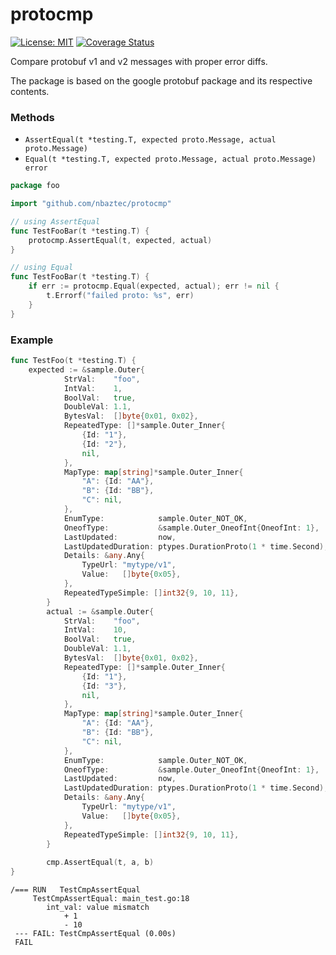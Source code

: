 # protocmp
[![License: MIT](https://img.shields.io/badge/License-MIT-yellow.svg)](https://opensource.org/licenses/MIT) 
[![Coverage Status](https://coveralls.io/repos/github/nbaztec/protocmp/badge.svg?branch=git-workflow)](https://coveralls.io/github/nbaztec/protocmp?branch=git-workflow)

Compare protobuf v1 and v2 messages with proper error diffs. 

The package is based on the google protobuf package and its respective contents.

### Methods
* `AssertEqual(t *testing.T, expected proto.Message, actual proto.Message)`
* `Equal(t *testing.T, expected proto.Message, actual proto.Message) error`

```go
package foo

import "github.com/nbaztec/protocmp"

// using AssertEqual
func TestFooBar(t *testing.T) {
    protocmp.AssertEqual(t, expected, actual)
}

// using Equal
func TestFooBar(t *testing.T) {
    if err := protocmp.Equal(expected, actual); err != nil {
        t.Errorf("failed proto: %s", err)
    }
}
```

### Example
```go
func TestFoo(t *testing.T) {
    expected := &sample.Outer{
    		StrVal:    "foo",
    		IntVal:    1,
    		BoolVal:   true,
    		DoubleVal: 1.1,
    		BytesVal:  []byte{0x01, 0x02},
    		RepeatedType: []*sample.Outer_Inner{
    			{Id: "1"},
    			{Id: "2"},
    			nil,
    		},
    		MapType: map[string]*sample.Outer_Inner{
    			"A": {Id: "AA"},
    			"B": {Id: "BB"},
    			"C": nil,
    		},
    		EnumType:            sample.Outer_NOT_OK,
    		OneofType:           &sample.Outer_OneofInt{OneofInt: 1},
    		LastUpdated:         now,
    		LastUpdatedDuration: ptypes.DurationProto(1 * time.Second),
    		Details: &any.Any{
    			TypeUrl: "mytype/v1",
    			Value:   []byte{0x05},
    		},
    		RepeatedTypeSimple: []int32{9, 10, 11},
    	}
    	actual := &sample.Outer{
    		StrVal:    "foo",
    		IntVal:    10,
    		BoolVal:   true,
    		DoubleVal: 1.1,
    		BytesVal:  []byte{0x01, 0x02},
    		RepeatedType: []*sample.Outer_Inner{
    			{Id: "1"},
    			{Id: "3"},
    			nil,
    		},
    		MapType: map[string]*sample.Outer_Inner{
    			"A": {Id: "AA"},
    			"B": {Id: "BB"},
    			"C": nil,
    		},
    		EnumType:            sample.Outer_NOT_OK,
    		OneofType:           &sample.Outer_OneofInt{OneofInt: 1},
    		LastUpdated:         now,
    		LastUpdatedDuration: ptypes.DurationProto(1 * time.Second),
    		Details: &any.Any{
    			TypeUrl: "mytype/v1",
    			Value:   []byte{0x05},
    		},
    		RepeatedTypeSimple: []int32{9, 10, 11},
    	}
    
    	cmp.AssertEqual(t, a, b)
}
```
```
/=== RUN   TestCmpAssertEqual
     TestCmpAssertEqual: main_test.go:18
        int_val: value mismatch
            + 1
            - 10
 --- FAIL: TestCmpAssertEqual (0.00s)
 FAIL
```